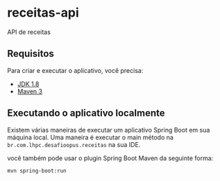 # receitas-api

API de receitas

## Requisitos
Para criar e executar o aplicativo, você precisa:


- [JDK 1.8](http://www.oracle.com/technetwork/java/javase/downloads/jdk8-downloads-2133151.html)
- [Maven 3](https://maven.apache.org)

## Executando o aplicativo localmente

Existem várias maneiras de executar um aplicativo Spring Boot em sua máquina local. Uma maneira é executar o main 
método na `br.com.lhpc.desafioopus.receitas` na sua IDE.

você também pode usar o plugin Spring Boot Maven da seguinte forma:

`mvn spring-boot:run`
